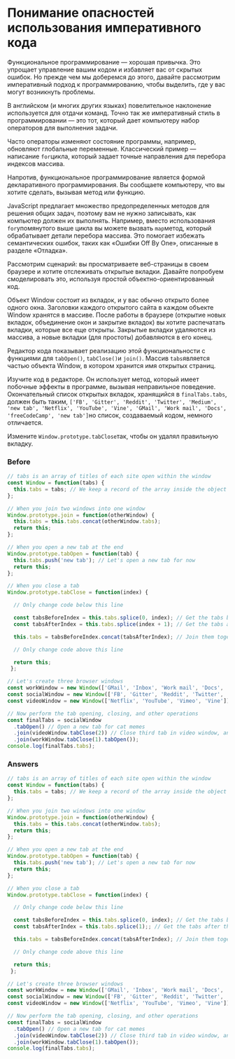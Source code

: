 # Понимание опасностей использования императивного кода
Функциональное программирование — хорошая привычка. Это упрощает управление вашим кодом и избавляет вас от скрытых ошибок. Но прежде чем мы доберемся до этого, давайте рассмотрим императивный подход к программированию, чтобы выделить, где у вас могут возникнуть проблемы.

В английском (и многих других языках) повелительное наклонение используется для отдачи команд. Точно так же императивный стиль в программировании — это тот, который дает компьютеру набор операторов для выполнения задачи.

Часто операторы изменяют состояние программы, например, обновляют глобальные переменные. Классический пример — написание `for`цикла, который задает точные направления для перебора индексов массива.

Напротив, функциональное программирование является формой декларативного программирования. Вы сообщаете компьютеру, что вы хотите сделать, вызывая метод или функцию.

JavaScript предлагает множество предопределенных методов для решения общих задач, поэтому вам не нужно записывать, как компьютер должен их выполнять. Например, вместо использования `for`упомянутого выше цикла вы можете вызвать `map`метод, который обрабатывает детали перебора массива. Это помогает избежать семантических ошибок, таких как «Ошибки Off By One», описанные в разделе «Отладка».

Рассмотрим сценарий: вы просматриваете веб-страницы в своем браузере и хотите отслеживать открытые вкладки. Давайте попробуем смоделировать это, используя простой объектно-ориентированный код.

Объект Window состоит из вкладок, и у вас обычно открыто более одного окна. Заголовки каждого открытого сайта в каждом объекте Window хранятся в массиве. После работы в браузере (открытие новых вкладок, объединение окон и закрытие вкладок) вы хотите распечатать вкладки, которые все еще открыты. Закрытые вкладки удаляются из массива, а новые вкладки (для простоты) добавляются в его конец.

Редактор кода показывает реализацию этой функциональности с функциями для `tabOpen()`, `tabClose()`и `join()`. Массив `tabs`является частью объекта Window, в котором хранится имя открытых страниц.

Изучите код в редакторе. Он использует метод, который имеет побочные эффекты в программе, вызывая неправильное поведение. Окончательный список открытых вкладок, хранящийся в `finalTabs.tabs`, должен быть таким, `['FB', 'Gitter', 'Reddit', 'Twitter', 'Medium', 'new tab', 'Netflix', 'YouTube', 'Vine', 'GMail', 'Work mail', 'Docs', 'freeCodeCamp', 'new tab']`но список, создаваемый кодом, немного отличается.

Измените `Window.prototype.tabClose`так, чтобы он удалял правильную вкладку.

### Before
```javascript
// tabs is an array of titles of each site open within the window
const Window = function(tabs) {
  this.tabs = tabs; // We keep a record of the array inside the object
};

// When you join two windows into one window
Window.prototype.join = function(otherWindow) {
  this.tabs = this.tabs.concat(otherWindow.tabs);
  return this;
};

// When you open a new tab at the end
Window.prototype.tabOpen = function(tab) {
  this.tabs.push('new tab'); // Let's open a new tab for now
  return this;
};

// When you close a tab
Window.prototype.tabClose = function(index) {

  // Only change code below this line

  const tabsBeforeIndex = this.tabs.splice(0, index); // Get the tabs before the tab
  const tabsAfterIndex = this.tabs.splice(index + 1); // Get the tabs after the tab

  this.tabs = tabsBeforeIndex.concat(tabsAfterIndex); // Join them together

  // Only change code above this line

  return this;
 };

// Let's create three browser windows
const workWindow = new Window(['GMail', 'Inbox', 'Work mail', 'Docs', 'freeCodeCamp']); // Your mailbox, drive, and other work sites
const socialWindow = new Window(['FB', 'Gitter', 'Reddit', 'Twitter', 'Medium']); // Social sites
const videoWindow = new Window(['Netflix', 'YouTube', 'Vimeo', 'Vine']); // Entertainment sites

// Now perform the tab opening, closing, and other operations
const finalTabs = socialWindow
  .tabOpen() // Open a new tab for cat memes
  .join(videoWindow.tabClose(2)) // Close third tab in video window, and join
  .join(workWindow.tabClose(1).tabOpen());
console.log(finalTabs.tabs);
```
### Answers
```javascript
// tabs is an array of titles of each site open within the window
const Window = function(tabs) {
  this.tabs = tabs; // We keep a record of the array inside the object
};

// When you join two windows into one window
Window.prototype.join = function(otherWindow) {
  this.tabs = this.tabs.concat(otherWindow.tabs);
  return this;
};

// When you open a new tab at the end
Window.prototype.tabOpen = function(tab) {
  this.tabs.push('new tab'); // Let's open a new tab for now
  return this;
};

// When you close a tab
Window.prototype.tabClose = function(index) {

  // Only change code below this line

  const tabsBeforeIndex = this.tabs.splice(0, index); // Get the tabs before the tab
  const tabsAfterIndex = this.tabs.splice(1);; // Get the tabs after the tab

  this.tabs = tabsBeforeIndex.concat(tabsAfterIndex); // Join them together

  // Only change code above this line

  return this;
 };

// Let's create three browser windows
const workWindow = new Window(['GMail', 'Inbox', 'Work mail', 'Docs', 'freeCodeCamp']); // Your mailbox, drive, and other work sites
const socialWindow = new Window(['FB', 'Gitter', 'Reddit', 'Twitter', 'Medium']); // Social sites
const videoWindow = new Window(['Netflix', 'YouTube', 'Vimeo', 'Vine']); // Entertainment sites

// Now perform the tab opening, closing, and other operations
const finalTabs = socialWindow
  .tabOpen() // Open a new tab for cat memes
  .join(videoWindow.tabClose(2)) // Close third tab in video window, and join
  .join(workWindow.tabClose(1).tabOpen());
console.log(finalTabs.tabs);
```
